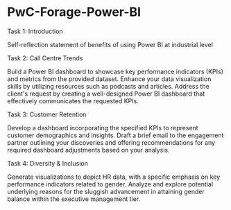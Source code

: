# PwC-Forage-Power-BI

Task 1: Introduction

Self-reflection statement of benefits of using Power BI at industrial level

Task 2: Call Centre Trends

Build a Power BI dashboard to showcase key performance indicators (KPIs) and metrics from the provided dataset. Enhance your data visualization skills by utilizing resources such as podcasts and articles. Address the client's request by creating a well-designed Power BI dashboard that effectively communicates the requested KPIs.

Task 3: Customer Retention


Develop a dashboard incorporating the specified KPIs to represent customer demographics and insights. Draft a brief email to the engagement partner outlining your discoveries and offering recommendations for any required dashboard adjustments based on your analysis.

Task 4: Diversity & Inclusion

Generate visualizations to depict HR data, with a specific emphasis on key performance indicators related to gender. Analyze and explore potential underlying reasons for the sluggish advancement in attaining gender balance within the executive management tier.
